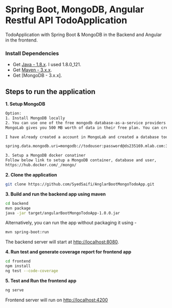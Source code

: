 # Spring Boot, MongoDB, Angular Restful API TodoApplication

TodoApplication with Spring Boot & MongoDB in the Backend and Angular in the frontend.

### Install Dependencies
* Get [Java - 1.8.x](http://www.oracle.com/technetwork/java/javase/downloads/java-archive-javase8-2177648.html). I used 1.8.0_121.
* Get [Maven - 3.x.x](http://maven.apache.org/download.cgi).
* Get [MongoDB - 3.x.x]. 

## Steps to run the application

**1. Setup MongoDB**

```bash
Option:
1. Install MongoDB locally
2. You can use one of the free mongodb database-as-a-service providers like MongoLab(https://mlab.com/home).
MongoLab gives you 500 MB worth of data in their free plan. You can create a database with their free plan.

I have already created a account in MongoLab and created a database tododb. If you want to use this then setup below prpoerty in application.properties file in backend resources

spring.data.mongodb.uri=mongodb://todouser:password@ds235169.mlab.com:35169/tododb

3. Setup a MongoDB docker conatiner
Follow below link to setup a MongoDB container, database and user,
https://hub.docker.com/_/mongo/
```

**2. Clone the application**

```bash
git clone https://github.com/SyedSaifi/AnglarBootMongoTodoApp.git
```

**3. Build and run the backend app using maven**

```bash
cd backend
mvn package
java -jar target/angularBootMongoTodoApp-1.0.0.jar
```

Alternatively, you can run the app without packaging it using -

```bash
mvn spring-boot:run
```

The backend server will start at <http://localhost:8080>.

**4. Run test and generate coverage report for frontend app**

```bash
cd frontend
npm install
ng test --code-coverage
```

**5. Test and Run the frontend app**

```bash
ng serve
```

Frontend server will run on <http://localhost:4200>
